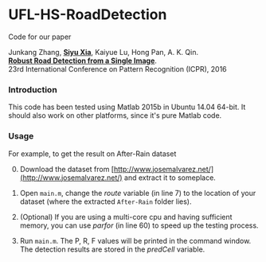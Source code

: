 # UFL-HS-RoadDetection

Code for our paper 

Junkang Zhang, **[Siyu Xia](http://automation.seu.edu.cn/Articles.aspx?id=2310)**, Kaiyue Lu, Hong Pan, A. K. Qin.  <br>
**[Robust Road Detection from a Single Image](https://doi.org/10.1109/ICPR.2016.7899743)**.  <br>
23rd International Conference on Pattern Recognition (ICPR), 2016

### Introduction

This code has been tested using Matlab 2015b in Ubuntu 14.04 64-bit. It should also work on other platforms, since it's pure Matlab code. 

### Usage

For example, to get the result on After-Rain dataset 

0. Download the dataset from [http://www.josemalvarez.net/](http://www.josemalvarez.net/) and extract it to someplace. 

1. Open `main.m`, change the *route* variable (in line 7) to the location of your dataset (where the extracted `After-Rain` folder lies). 

2. (Optional) If you are using a multi-core cpu and having sufficient memory, you can use *parfor* (in line 60) to speed up the testing process. 
 
3. Run `main.m`. The P, R, F values will be printed in the command window. The detection results are stored in the *predCell* variable. 

